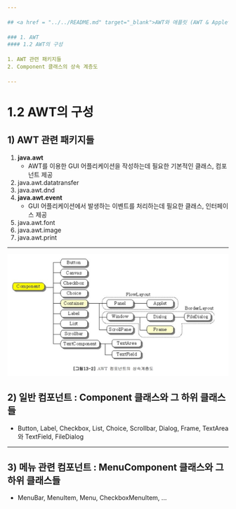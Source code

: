 ```yaml
---

## <a href = "../../README.md" target="_blank">AWT와 애플릿 (AWT & Applet)</a>

### 1. AWT
#### 1.2 AWT의 구성

1. AWT 관련 패키지들
2. Component 클래스의 상속 계층도

---
```


# 1.2 AWT의 구성

## 1) AWT 관련 패키지들
1. **java.awt**
   - AWT를 이용한 GUI 어플리케이션을 작성하는데 필요한 기본적인 클래스, 컴포넌트 제공
2. java.awt.datatransfer
3. java.awt.dnd
4. **java.awt.event**
   - GUI 어플리케이션에서 발생하는 이벤트를 처리하는데 필요한 클래스, 인터페이스 제공
5. java.awt.font
6. java.awt.image
7. java.awt.print

---

![image](img/Elements_of_AWT1.jpg)

## 2) 일반 컴포넌트 : Component 클래스와 그 하위 클래스들
- Button, Label, Checkbox, List, Choice, Scrollbar, Dialog, Frame, TextArea와 TextField, FileDialog

---

## 3) 메뉴 관련 컴포넌트 : MenuComponent 클래스와 그 하위 클래스들
- MenuBar, MenuItem, Menu, CheckboxMenuItem, ...

